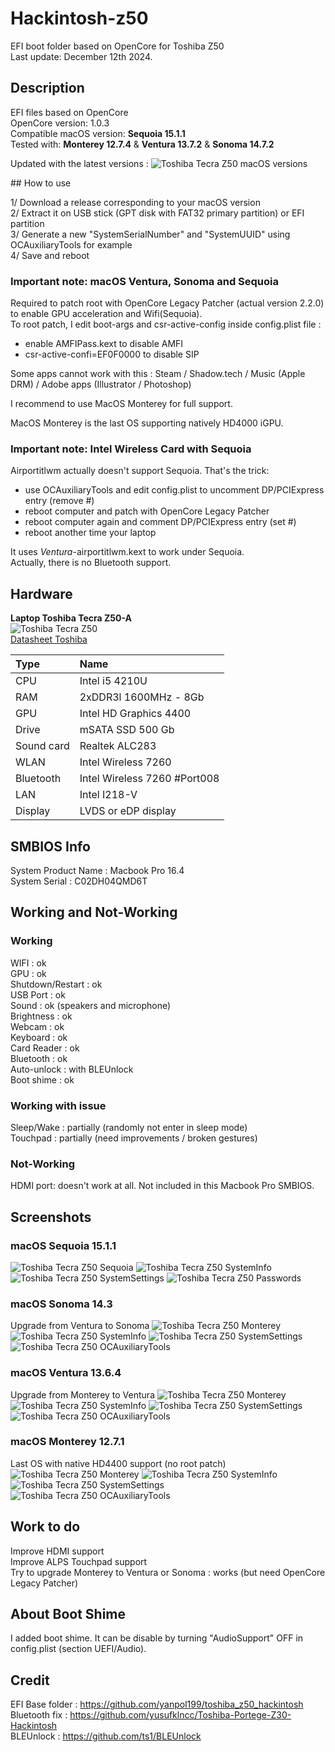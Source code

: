 # Hackintosh-z50

EFI boot folder based on OpenCore for Toshiba Z50  
Last update: December 12th 2024. 

## Description

EFI files based on OpenCore  
OpenCore version: 1.0.3  
Compatible macOS version: __Sequoia 15.1.1__  
Tested with: __Monterey 12.7.4__ & __Ventura 13.7.2__ & __Sonoma 14.7.2__ 

Updated with the latest versions :
![Toshiba Tecra Z50 macOS versions](/Assets/macos-versions.png "Toshiba Tecra Z50") 

## How to use

1/ Download a release corresponding to your macOS version  
2/ Extract it on USB stick (GPT disk with FAT32 primary partition) or EFI partition  
3/ Generate a new "SystemSerialNumber" and "SystemUUID" using OCAuxiliaryTools for example  
4/ Save and reboot  

### Important note: macOS Ventura, Sonoma and Sequoia  

Required to patch root with OpenCore Legacy Patcher (actual version 2.2.0) to enable GPU acceleration and Wifi(Sequoia).  
To root patch, I edit boot-args and csr-active-config inside config.plist file :  
- enable AMFIPass.kext to disable AMFI  
- csr-active-confi=EF0F0000 to disable SIP  

Some apps cannot work with this : Steam / Shadow.tech / Music (Apple DRM) / Adobe apps (Illustrator / Photoshop)    

I recommend to use MacOS Monterey for full support.  

MacOS Monterey is the last OS supporting natively HD4000 iGPU.  

### Important note: Intel Wireless Card with Sequoia  

Airportitlwm actually doesn't support Sequoia. That's the trick:  
- use OCAuxiliaryTools and edit config.plist to uncomment DP/PCIExpress entry (remove #)  
- reboot computer and patch with OpenCore Legacy Patcher
- reboot computer again and comment DP/PCIExpress entry (set #)  
- reboot another time your laptop  

It uses *Ventura*-airportitlwm.kext to work under Sequoia.  
Actually, there is no Bluetooth support.  

## Hardware

__Laptop Toshiba Tecra Z50-A__  
![Toshiba Tecra Z50](/Assets/TecraZ50.jpeg "Toshiba Tecra Z50")  
[Datasheet Toshiba](/Assets/Toshiba-Z50-A-Datasheet.pdf)  

| Type	| Name                   |
|:------|:-----------------------|
| CPU	| Intel i5 4210U	 |
| RAM	| 2xDDR3l 1600MHz - 8Gb  |
| GPU	| Intel HD Graphics 4400 |
| Drive	| mSATA SSD 500 Gb	 |
| Sound	card	| Realtek ALC283	 |
| WLAN	| Intel Wireless 7260 	 |
| Bluetooth | Intel Wireless 7260 #Port008 |
| LAN	| Intel I218-V 		 |
| Display | LVDS or eDP display |

## SMBIOS Info

System Product Name : Macbook Pro 16.4  
System Serial : C02DH04QMD6T  

## Working and Not-Working

### Working
WIFI : ok  
GPU : ok   
Shutdown/Restart : ok  
USB Port : ok  
Sound : ok (speakers and microphone)  
Brightness : ok  
Webcam : ok  
Keyboard : ok  
Card Reader : ok  
Bluetooth : ok  
Auto-unlock : with BLEUnlock  
Boot shime : ok

### Working with issue

Sleep/Wake : partially (randomly not enter in sleep mode)    
Touchpad : partially (need improvements / broken gestures)    
  
### Not-Working
  
HDMI port: doesn't work at all. Not included in this Macbook Pro SMBIOS.  
  
## Screenshots
  
### macOS Sequoia 15.1.1  
![Toshiba Tecra Z50 Sequoia](/Assets/Sequoia.png "Toshiba Tecra Z50")
![Toshiba Tecra Z50 SystemInfo](/Assets/Sequoia-SystemInfo.png "Toshiba Tecra Z50")
![Toshiba Tecra Z50 SystemSettings](/Assets/Sequoia-SystemSettings.png "Toshiba Tecra Z50")
![Toshiba Tecra Z50 Passwords](/Assets/Sequoia-Passwords.png "Toshiba Tecra Z50")
  
### macOS Sonoma 14.3  
Upgrade from Ventura to Sonoma
![Toshiba Tecra Z50 Monterey](/Assets/Sonoma.png "Toshiba Tecra Z50")
![Toshiba Tecra Z50 SystemInfo](/Assets/Sonoma-SystemInfo.png "Toshiba Tecra Z50")
![Toshiba Tecra Z50 SystemSettings](/Assets/Sonoma-SystemSettings.png "Toshiba Tecra Z50")
![Toshiba Tecra Z50 OCAuxiliaryTools](/Assets/Sonoma-FinalCut.png "Toshiba Tecra Z50")
  
### macOS Ventura 13.6.4  
Upgrade from Monterey to Ventura
![Toshiba Tecra Z50 Monterey](/Assets/Ventura.png "Toshiba Tecra Z50")
![Toshiba Tecra Z50 SystemInfo](/Assets/Ventura-SystemInfo.png "Toshiba Tecra Z50")
![Toshiba Tecra Z50 SystemSettings](/Assets/Ventura-SystemSettings.png "Toshiba Tecra Z50")
![Toshiba Tecra Z50 OCAuxiliaryTools](/Assets/Ventura-Launchpad.png "Toshiba Tecra Z50")
  
### macOS Monterey 12.7.1  
Last OS with native HD4400 support (no root patch)  
![Toshiba Tecra Z50 Monterey](/Assets/Monterey.png "Toshiba Tecra Z50")
![Toshiba Tecra Z50 SystemInfo](/Assets/SystemInfo.png "Toshiba Tecra Z50")
![Toshiba Tecra Z50 SystemSettings](/Assets/SystemSettings.png "Toshiba Tecra Z50")
![Toshiba Tecra Z50 OCAuxiliaryTools](/Assets/OCAuxiliaryTools.png "Toshiba Tecra Z50")
  
## Work to do

Improve HDMI support  
Improve ALPS Touchpad support  
Try to upgrade Monterey to Ventura or Sonoma : works (but need OpenCore Legacy Patcher)  

## About Boot Shime
I added boot shime. It can be disable by turning "AudioSupport" OFF in config.plist (section UEFI/Audio).  

## Credit

EFI Base folder : https://github.com/yanpol199/toshiba_z50_hackintosh  
Bluetooth fix : https://github.com/yusufklncc/Toshiba-Portege-Z30-Hackintosh  
BLEUnlock : https://github.com/ts1/BLEUnlock  

